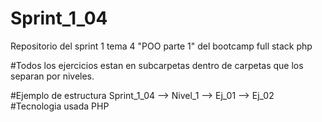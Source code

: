# Sprint_1_04
Repositorio del sprint 1 tema 4 "POO parte 1" del bootcamp full stack php

#Todos los ejercicios estan en subcarpetas dentro de carpetas que los separan por niveles.

#Ejemplo de estructura Sprint_1_04 --> Nivel_1 --> Ej_01
                                               --> Ej_02
#Tecnologia usada PHP
